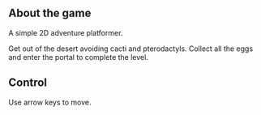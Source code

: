 ## About the game
A simple 2D adventure platformer.

Get out of the desert avoiding cacti and pterodactyls.
Collect all the eggs and enter the portal to complete the level.

## Control

Use arrow keys to move.
